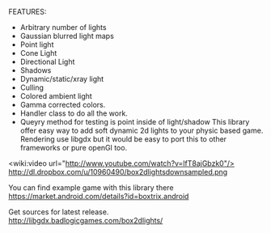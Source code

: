   FEATURES:
 * Arbitrary number of lights
 * Gaussian blurred light maps
 * Point light
 * Cone Light
 * Directional Light
 * Shadows
 * Dynamic/static/xray light
 * Culling
 * Colored ambient light
 * Gamma corrected colors.
 * Handler class to do all the work.
 * Queyry method for testing is point inside of light/shadow
This library offer easy way to add soft dynamic 2d lights to your physic based game. Rendering use libgdx but it would be easy to port this to other frameworks or pure openGl too.

<wiki:video url="http://www.youtube.com/watch?v=lfT8ajGbzk0"/>
http://dl.dropbox.com/u/10960490/box2dlightsdownsampled.png

You can find example game with this library there https://market.android.com/details?id=boxtrix.android

Get sources for latest release.
http://libgdx.badlogicgames.com/box2dlights/
